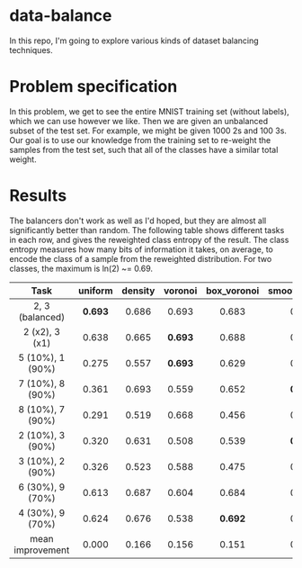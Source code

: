 # data-balance

In this repo, I'm going to explore various kinds of dataset balancing techniques.

# Problem specification

In this problem, we get to see the entire MNIST training set (without labels), which we can use however we like. Then we are given an unbalanced subset of the test set. For example, we might be given 1000 2s and 100 3s. Our goal is to use our knowledge from the training set to re-weight the samples from the test set, such that all of the classes have a similar total weight.

# Results

The balancers don't work as well as I'd hoped, but they are almost all significantly better than random. The following table shows different tasks in each row, and gives the reweighted class entropy of the result. The class entropy measures how many bits of information it takes, on average, to encode the class of a sample from the reweighted distribution. For two classes, the maximum is ln(2) ~= 0.69.

| Task | uniform | density | voronoi | box_voronoi | smooth_voronoi | cluster | kde |
|:-:|:-:|:-:|:-:|:-:|:-:|:-:|:-:|
| 2, 3 (balanced) | **0.693** | 0.686 | 0.693 | 0.683 | 0.686 | 0.678 | 0.690 |
| 2 (x2), 3 (x1) | 0.638 | 0.665 | **0.693** | 0.688 | 0.660 | 0.633 | 0.692 |
| 5 (10%), 1 (90%) | 0.275 | 0.557 | **0.693** | 0.629 | 0.590 | 0.289 | 0.678 |
| 7 (10%), 8 (90%) | 0.361 | 0.693 | 0.559 | 0.652 | **0.693** | 0.675 | 0.499 |
| 8 (10%), 7 (90%) | 0.291 | 0.519 | 0.668 | 0.456 | 0.564 | 0.324 | **0.693** |
| 2 (10%), 3 (90%) | 0.320 | 0.631 | 0.508 | 0.539 | **0.693** | 0.391 | 0.421 |
| 3 (10%), 2 (90%) | 0.326 | 0.523 | 0.588 | 0.475 | 0.581 | 0.331 | **0.622** |
| 6 (30%), 9 (70%) | 0.613 | 0.687 | 0.604 | 0.684 | 0.691 | **0.692** | 0.552 |
| 4 (30%), 9 (70%) | 0.624 | 0.676 | 0.538 | **0.692** | 0.679 | 0.687 | 0.526 |
| mean improvement | 0.000 | 0.166 | 0.156 | 0.151 | 0.188 | 0.062 | 0.137 |
